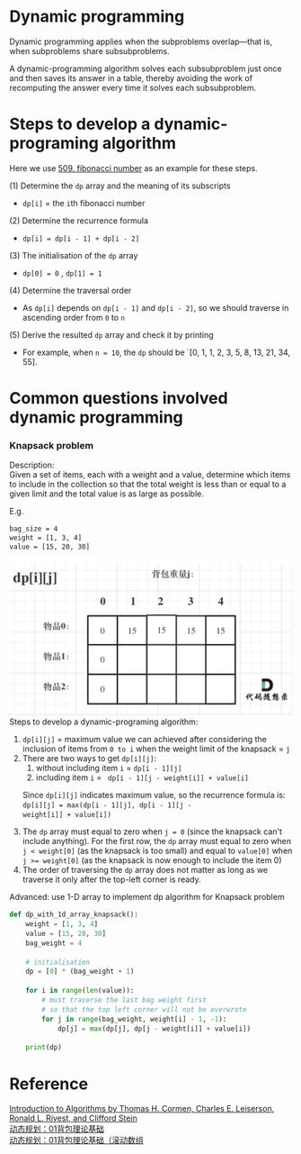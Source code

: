 # Dynamic programming
Dynamic programming applies when the subproblems overlap—that is, when subproblems share subsubproblems. 

A dynamic-programming algorithm solves each subsubproblem just once and then saves its answer in a table, thereby avoiding the work of recomputing the answer every time it solves each subsubproblem.

# Steps to develop a dynamic-programing algorithm
Here we use [509. fibonacci number](./Day33_dynamic_programming.md/#509-fibonacci-number) as an example for these steps.

(1) Determine the `dp` array and the meaning of its subscripts
- `dp[i]` = the `i`th fibonacci number

(2) Determine the recurrence formula
- `dp[i] = dp[i - 1] + dp[i - 2]`

(3) The initialisation of the `dp` array
- `dp[0] = 0` , `dp[1] = 1`

(4) Determine the traversal order
- As `dp[i]` depends on `dp[i - 1]` and `dp[i - 2]`, so we should traverse in ascending order from `0` to `n`

(5) Derive the resulted `dp` array and check it by printing
- For example, when `n = 10`, the `dp` should be `[0, 1, 1, 2, 3, 5, 8, 13, 21, 34, 55].

# Common questions involved dynamic programming
### Knapsack problem
Description: \
Given a set of items, each with a weight and a value, determine which items to include in the collection so that the total weight is less than or equal to a given limit and the total value is as large as possible.

E.g. 
``` 
bag_size = 4
weight = [1, 3, 4]
value = [15, 20, 30]
```
![](20230327140542.png)
Steps to develop a dynamic-programing algorithm: 
<ol>
<li> <code>dp[i][j]</code> = maximum value we can achieved after considering the inclusion of items from <code>0 to i</code> when the weight limit of the knapsack = <code>j</code>
</li>

<li> There are two ways to get <code>dp[i][j]</code>: 
    <ol>
        <li> without including item <code>i</code> = <code>dp[i - 1][j]</code> 
        </li>
        <li> including item <code>i</code> = 
        <code> dp[i - 1][j - weight[i]] + value[i]</code> 
        </li>
    </ol>

Since  <code>dp[i][j]</code> indicates maximum value, so the recurrence formula is:
<code>dp[i][j] = max(dp[i - 1][j], dp[i - 1][j - weight[i]] + value[i])</code>
</li>
<li>The <code>dp</code> array must equal to zero when <code>j = 0</code> (since the knapsack can't include anything). For the first row, the <code>dp</code> array must equal to zero when <code>j < weight[0]</code> (as the knapsack is too small) and equal to <code>value[0]</code> when <code>j >= weight[0]</code> (as the knapsack is now enough to include the item 0)
</li>
<li>The order of traversing the <code>dp</code> array does not matter as long as we traverse it only after the top-left corner is ready.
</li>
</ol>

Advanced:
use 1-D array to implement dp algorithm for Knapsack problem
```PYTHON
def dp_with_1d_array_knapsack():
    weight = [1, 3, 4]
    value = [15, 20, 30]
    bag_weight = 4
    
    # initialisation
    dp = [0] * (bag_weight + 1)

    for i in range(len(value)):
        # must traverse the last bag weight first
        # so that the top left corner will not be overwrote
        for j in range(bag_weight, weight[i] - 1, -1):
            dp[j] = max(dp[j], dp[j - weight[i]] + value[i])

    print(dp)
```

# Reference
[Introduction to Algorithms by Thomas H. Cormen, Charles E. Leiserson, Ronald L. Rivest, and Clifford Stein](https://en.wikipedia.org/wiki/Introduction_to_Algorithms)\
[动态规划：01背包理论基础](https://programmercarl.com/背包理论基础01背包-1.html)\
[动态规划：01背包理论基础（滚动数组](https://programmercarl.com/背包理论基础01背包-2.html#一维dp数组-滚动数组)